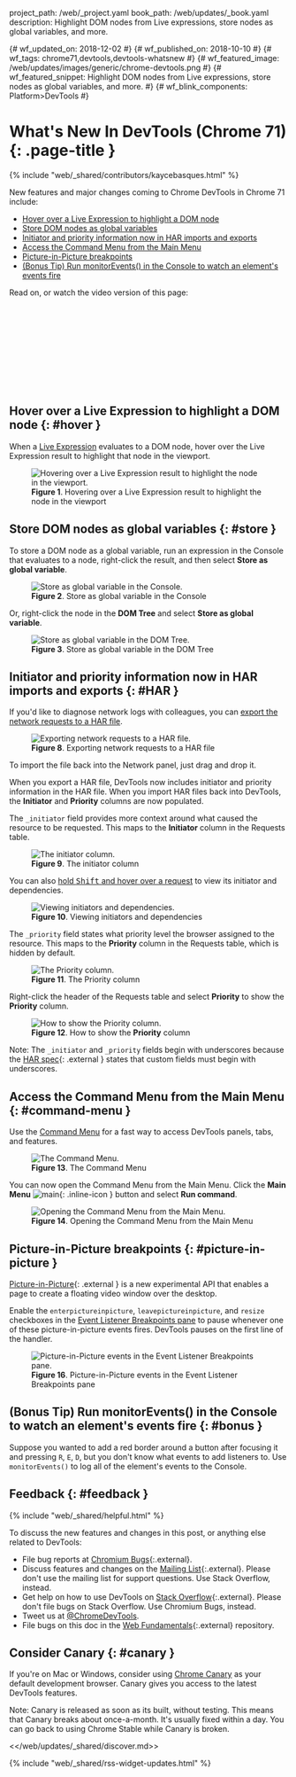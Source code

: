 project_path: /web/_project.yaml
book_path: /web/updates/_book.yaml
description: Highlight DOM nodes from Live expressions, store nodes as global variables, and more.

{# wf_updated_on: 2018-12-02 #}
{# wf_published_on: 2018-10-10 #}
{# wf_tags: chrome71,devtools,devtools-whatsnew #}
{# wf_featured_image: /web/updates/images/generic/chrome-devtools.png #}
{# wf_featured_snippet: Highlight DOM nodes from Live expressions, store nodes as global variables, and more. #}
{# wf_blink_components: Platform>DevTools #}

# What's New In DevTools (Chrome 71) {: .page-title }

{% include "web/_shared/contributors/kaycebasques.html" %}

New features and major changes coming to Chrome DevTools in Chrome 71 include:

* [Hover over a Live Expression to highlight a DOM node](#hover)
* [Store DOM nodes as global variables](#store)
* [Initiator and priority information now in HAR imports and exports](#HAR)
* [Access the Command Menu from the Main Menu](#command-menu)
* [Picture-in-Picture breakpoints](#picture-in-picture)
* [(Bonus Tip) Run monitorEvents() in the Console to watch an element's events fire](#bonus)

Read on, or watch the video version of this page:

<div class="video-wrapper-full-width">
  <iframe class="devsite-embedded-youtube-video" data-video-id="fJxFZO8OEEs"
          data-autohide="1" data-showinfo="0" frameborder="0" allowfullscreen>
  </iframe>
</div>

## Hover over a Live Expression to highlight a DOM node {: #hover }

When a [Live Expression][LE] evaluates to a DOM node, hover over the Live Expression result to
highlight that node in the viewport.

[LE]: /web/updates/2018/08/devtools#watch

<figure>
  <img src="/web/updates/images/2018/10/hover1.png"
       alt="Hovering over a Live Expression result to highlight the node in the viewport."/>
  <figcaption>
    <b>Figure 1</b>. Hovering over a Live Expression result to highlight the node in the viewport
  </figcaption>
</figure>

## Store DOM nodes as global variables {: #store }

To store a DOM node as a global variable, run an expression in the Console that evaluates to
a node, right-click the result, and then select **Store as global variable**.

<figure>
  <img src="/web/updates/images/2018/10/store1.png"
       alt="Store as global variable in the Console."/>
  <figcaption>
    <b>Figure 2</b>. Store as global variable in the Console
  </figcaption>
</figure>

Or, right-click the node in the **DOM Tree** and select **Store as global variable**.

<figure>
  <img src="/web/updates/images/2018/10/store2.png"
       alt="Store as global variable in the DOM Tree."/>
  <figcaption>
    <b>Figure 3</b>. Store as global variable in the DOM Tree
  </figcaption>
</figure>

## Initiator and priority information now in HAR imports and exports {: #HAR }

If you'd like to diagnose network logs with colleagues, you can [export the network requests
to a HAR file][export].

[export]: /web/tools/chrome-devtools/network-performance/reference#save-as-har

<figure>
  <img src="/web/tools/chrome-devtools/network-performance/imgs/save-as-har.png"
       alt="Exporting network requests to a HAR file."/>
  <figcaption>
    <b>Figure 8</b>. Exporting network requests to a HAR file
  </figcaption>
</figure>

To import the file back into the Network panel, just drag and drop it.

When you export a HAR file, DevTools now includes initiator and priority information in
the HAR file. When you import HAR files back into DevTools, the **Initiator** and **Priority** columns
are now populated.

The `_initiator` field provides more context around what caused the resource to be requested.
This maps to the **Initiator** column in the Requests table.

<figure>
  <img src="/web/updates/images/2018/10/HAR1.png"
       alt="The initiator column."/>
  <figcaption>
    <b>Figure 9</b>. The initiator column
  </figcaption>
</figure>

You can also [hold <kbd>Shift</kbd> and hover over a request][initiator] to view its initiator and dependencies.

[initiator]: /web/tools/chrome-devtools/network-performance/reference#initiators-dependencies

<figure>
  <img src="/web/tools/chrome-devtools/network-performance/imgs/initiators-dependencies.png"
       alt="Viewing initiators and dependencies."/>
  <figcaption>
    <b>Figure 10</b>. Viewing initiators and dependencies
  </figcaption>
</figure>

The `_priority` field states what priority level the browser assigned to the resource. This maps to the
**Priority** column in the Requests table, which is hidden by default.

<figure>
  <img src="/web/updates/images/2018/10/HAR2.png"
       alt="The Priority column."/>
  <figcaption>
    <b>Figure 11</b>. The Priority column
  </figcaption>
</figure>

Right-click the header of the Requests table and select **Priority** to show the **Priority** column.

<figure>
  <img src="/web/updates/images/2018/10/HAR3.png"
       alt="How to show the Priority column."/>
  <figcaption>
    <b>Figure 12</b>. How to show the <b>Priority</b> column
  </figcaption>
</figure>

Note: The `_initiator` and `_priority` fields begin with underscores because the [HAR spec][spec]{: .external }
states that custom fields must begin with underscores.

[spec]: https://dvcs.w3.org/hg/webperf/raw-file/tip/specs/HAR/Overview.html

## Access the Command Menu from the Main Menu {: #command-menu }

Use the [Command Menu](/web/tools/chrome-devtools/ui#command-menu) for a fast way to access DevTools panels,
tabs, and features.

<figure>
  <img src="/web/tools/chrome-devtools/images/command-menu.png"
       alt="The Command Menu."/>
  <figcaption>
    <b>Figure 13</b>. The Command Menu
  </figcaption>
</figure>

You can now open the Command Menu from the Main Menu. Click the **Main Menu** ![main][main]{: .inline-icon }
button and select **Run command**.

[main]: /web/tools/chrome-devtools/images/shared/main-menu.png

<figure>
  <img src="/web/updates/images/2018/10/command-menu1.png"
       alt="Opening the Command Menu from the Main Menu."/>
  <figcaption>
    <b>Figure 14</b>. Opening the Command Menu from the Main Menu
  </figcaption>
</figure>

## Picture-in-Picture breakpoints {: #picture-in-picture }

[Picture-in-Picture][PiP]{: .external } is a new experimental API that enables a page to create
a floating video window over the desktop.

[PiP]: https://github.com/WICG/picture-in-picture

Enable the `enterpictureinpicture`, `leavepictureinpicture`, and `resize` checkboxes in the
[Event Listener Breakpoints pane][ELBs] to pause whenever one of these picture-in-picture events
fires. DevTools pauses on the first line of the handler.

[ELBs]: /web/tools/chrome-devtools/javascript/breakpoints#event-listeners

<figure>
  <img src="/web/updates/images/2018/10/pip1.png"
       alt="Picture-in-Picture events in the Event Listener Breakpoints pane."/>
  <figcaption>
    <b>Figure 16</b>. Picture-in-Picture events in the Event Listener Breakpoints pane
  </figcaption>
</figure>

## (Bonus Tip) Run monitorEvents() in the Console to watch an element's events fire {: #bonus }

Suppose you wanted to add a red border around a button after focusing it and pressing `R`, `E`, `D`,
but you don't know what events to add listeners to. Use `monitorEvents()` to log all of the
element's events to the Console.

## Feedback {: #feedback }

{% include "web/_shared/helpful.html" %}

To discuss the new features and changes in this post, or anything else related to DevTools:

* File bug reports at [Chromium Bugs](https://crbug.com){:.external}.
* Discuss features and changes on the [Mailing List][ML]{:.external}. Please don't use the mailing
  list for support questions. Use Stack Overflow, instead.
* Get help on how to use DevTools on [Stack Overflow][SO]{:.external}. Please don't file bugs
  on Stack Overflow. Use Chromium Bugs, instead.
* Tweet us at [@ChromeDevTools](https://twitter.com/chromedevtools).
* File bugs on this doc in the [Web Fundamentals][WF]{:.external} repository.

[ML]: https://groups.google.com/forum/#!forum/google-chrome-developer-tools
[WF]: https://github.com/google/webfundamentals/issues/new
[SO]: https://stackoverflow.com/questions/tagged/google-chrome-devtools

## Consider Canary {: #canary }

If you're on Mac or Windows, consider using [Chrome Canary][canary] as your default
development browser. Canary gives you access to the latest DevTools features.

Note: Canary is released as soon as its built, without testing. This means that Canary
breaks about once-a-month. It's usually fixed within a day. You can go back to using Chrome
Stable while Canary is broken.

[canary]: https://www.google.com/chrome/browser/canary.html

<</web/updates/_shared/discover.md>>

{% include "web/_shared/rss-widget-updates.html" %}
